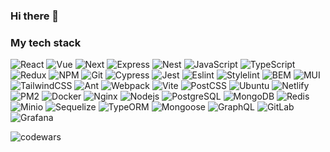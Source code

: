### Hi there 👋

### My tech stack
![React](https://img.shields.io/badge/-React-black?style=flat-square&logo=react)
![Vue](https://img.shields.io/badge/-Vue-black?style=flat-square&logo=vue.js)
![Next](https://img.shields.io/badge/-Next-black?style=flat-square&logo=next.js)
![Express](https://img.shields.io/badge/-Express-black?style=flat-square&logo=express)
![Nest](https://img.shields.io/badge/-Nest-black?style=flat-square&logo=nestjs)
![JavaScript](https://img.shields.io/badge/-JavaScript-black?style=flat-square&logo=javascript)
![TypeScript](https://img.shields.io/badge/-TypeScript-black?style=flat-square&logo=typescript)
![Redux](https://img.shields.io/badge/-Redux-black?style=flat-square&logo=redux)
![NPM](https://img.shields.io/badge/-NPM-black?style=flat-square&logo=npm)
![Git](https://img.shields.io/badge/-Git-black?style=flat-square&logo=git)
![Cypress](https://img.shields.io/badge/-Cypress-black?style=flat-square&logo=cypress)
![Jest](https://img.shields.io/badge/-Jest-black?style=flat-square&logo=jest)
![Eslint](https://img.shields.io/badge/-Eslint-black?style=flat-square&logo=eslint)
![Stylelint](https://img.shields.io/badge/-Stylelint-black?style=flat-square&logo=stylelint)
![BEM](https://img.shields.io/badge/-BEM-black?style=flat-square&logo=bem)
![MUI](https://img.shields.io/badge/-MUI-black?style=flat-square&logo=mui)
![TailwindCSS](https://img.shields.io/badge/-Tailwindcss-black?style=flat-square&logo=tailwind-css&logoColor=white)
![Ant](https://img.shields.io/badge/-AntDesign-black?style=flat-square&logo=ant-design)
![Webpack](https://img.shields.io/badge/-Webpack-black?style=flat-square&logo=webpack)
![Vite](https://img.shields.io/badge/-Vite-black?style=flat-square&logo=vite)
![PostCSS](https://img.shields.io/badge/-PostCSS-black?style=flat-square&logo=postcss)
![Ubuntu](https://img.shields.io/badge/-Ubuntu-black?style=flat-square&logo=ubuntu)
![Netlify](https://img.shields.io/badge/-Netlify-black?style=flat-square&logo=netlify)
![PM2](https://img.shields.io/badge/-PM2-black?style=flat-square&logo=pm2)
![Docker](https://img.shields.io/badge/-Docker-black?style=flat-square&logo=docker)
![Nginx](https://img.shields.io/badge/-Nginx-black?style=flat-square&logo=nginx)
![Nodejs](https://img.shields.io/badge/-Nodejs-black?style=flat-square&logo=Node.js)
![PostgreSQL](https://img.shields.io/badge/-PostgreSQL-black?style=flat-square&logo=postgresql)
![MongoDB](https://img.shields.io/badge/-MongoDB-black?style=flat-square&logo=mongodb)
![Redis](https://img.shields.io/badge/-Redis-black?style=flat-square&logo=redis)
![Minio](https://img.shields.io/badge/-Minio-black?style=flat-square&logo=minio)
![Sequelize](https://img.shields.io/badge/-Sequelize-black?style=flat-square&logo=sequelize)
![TypeORM](https://img.shields.io/badge/-TypeORM-black?style=flat-square&logo=typeorm)
![Mongoose](https://img.shields.io/badge/-Mongoose-black?style=flat-square&logo=mongoose)
![GraphQL](https://img.shields.io/badge/-GraphQL-black?style=flat-square&logo=graphql)
![GitLab](https://img.shields.io/badge/-GitLab-black?style=flat-square&logo=gitlab)
![Grafana](https://img.shields.io/badge/-Grafana-black?style=flat-square&logo=grafana)

![codewars](https://www.codewars.com/users/bmazurme/badges/micro)



<!--
**bmazurme/bmazurme** is a ✨ _special_ ✨ repository because its `README.md` (this file) appears on your GitHub profile.

Here are some ideas to get you started:

- 🔭 I’m currently working on ...
- 🌱 I’m currently learning ...
- 👯 I’m looking to collaborate on ...
- 🤔 I’m looking for help with ...
- 💬 Ask me about ...
- 📫 How to reach me: ...
- 😄 Pronouns: ...
- ⚡ Fun fact: ...
-->
